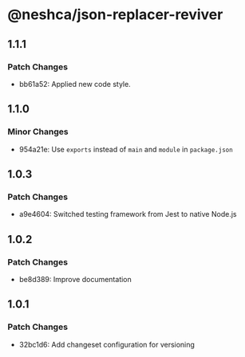 # @neshca/json-replacer-reviver

## 1.1.1

### Patch Changes

- bb61a52: Applied new code style.

## 1.1.0

### Minor Changes

- 954a21e: Use `exports` instead of `main` and `module` in `package.json`

## 1.0.3

### Patch Changes

- a9e4604: Switched testing framework from Jest to native Node.js

## 1.0.2

### Patch Changes

- be8d389: Improve documentation

## 1.0.1

### Patch Changes

- 32bc1d6: Add changeset configuration for versioning
